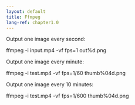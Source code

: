 ```yaml
---
layout: default
title: Ffmpeg
lang-ref: chapter1.0
---
```

Output one image every second:

ffmpeg -i input.mp4 -vf fps=1 out%d.png


Output one image every minute:

ffmpeg -i test.mp4 -vf fps=1/60 thumb%04d.png


Output one image every 10 minutes:

ffmpeg -i test.mp4 -vf fps=1/600 thumb%04d.png
